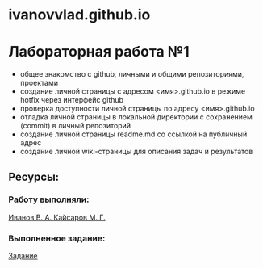 # ivanovvlad.github.io
# Лабораторная работа №1

* общее знакомство с github, личными и общими репозиториями, проектами
* создание личной страницы с адресом <имя>.github.io в режиме hotfix через интерфейс github
* проверка доступности личной страницы по адресу <имя>.github.io
* отладка личной страницы в локальной директории с сохранением (commit) в личный репозиторий
* создание личной страницы readme.md со ссылкой на публичный адрес
* создание личной wiki-страницы для описания задач и результатов 

## Ресурсы:
### **Работу выполняли:**
[Иванов В. А. ](https://github.com/ironosier)
[Кайсаров М. Г. ](https://github.com/kaysarov)
### **Выполненное задание:**
[Задание](https://github.com/ironosier/IvanovVladislav)
